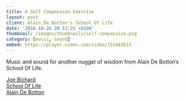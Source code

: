 ```yaml
---
title: A Self Compassion Exercise
layout: post
client: Alain De Botton's School Of Life
date: '2016-10-26 20:51:25 +0100'
thumbnail: /images/thumbnails/self-compassion.png
category: [music, sound]
embed: https://player.vimeo.com/video/153483613
---
```


Music and sound for another&nbsp;nugget of wisdom from Alain De Botton’s School Of Life.

[Joe Bichard](http://www.joebichard.com/)  
[School Of Life](http://t.umblr.com/redirect?z=http%3A%2F%2Fwww.theschooloflife.com%2F&amp;t=NGYzYzY1ZThlMjQzN2Q4NjI4YTUzYjJhNWYzYWQ5NGZmNTQ5ZTM1Nyxud25Ha1pqOQ%3D%3D)  
[Alain De Botton](http://t.umblr.com/redirect?z=http%3A%2F%2Falaindebotton.com%2F&amp;t=MzRlODMzN2VkZTY3MDIxNTE4NDJlZTg1NmZjOGI0OGMxNjI0ODY0Yixud25Ha1pqOQ%3D%3D)
